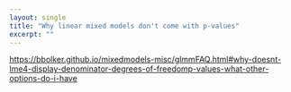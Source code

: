 ```yaml
---
layout: single
title: "Why linear mixed models don't come with p-values"
excerpt: ""
---
```


https://bbolker.github.io/mixedmodels-misc/glmmFAQ.html#why-doesnt-lme4-display-denominator-degrees-of-freedomp-values-what-other-options-do-i-have